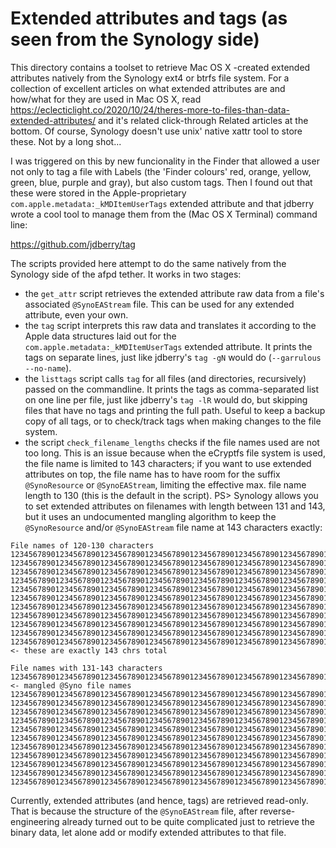 # Extended attributes and tags (as seen from the Synology side)

This directory contains a toolset to retrieve Mac OS X -created extended attributes natively from the Synology ext4 or btrfs file system. For a collection
of excellent articles on what extended attributes are and how/what for they are used in Mac OS X, read
https://eclecticlight.co/2020/10/24/theres-more-to-files-than-data-extended-attributes/ and it's related click-through Related articles at the bottom.
Of course, Synology doesn't use unix' native xattr tool to store these. Not by a long shot...

I was triggered on this by new funcionality in the Finder that allowed a user not only to tag a file with Labels (the 'Finder colours' red, orange, yellow, green, blue, purple and gray), but also custom tags. Then I found out that these were stored in the Apple-proprietary `com.apple.metadata:_kMDItemUserTags` extended attribute and that jdberry wrote a cool tool to manage them from the (Mac OS X Terminal) command line:

https://github.com/jdberry/tag

The scripts provided here attempt to do the same natively from the Synology side of the afpd tether. It works in two stages:
- the `get_attr` script retrieves the extended attribute raw data from a file's associated `@SynoEAStream` file. This can be used for any extended attribute, even your own.
- the `tag` script interprets this raw data and translates it according to the Apple data structures laid out for the `com.apple.metadata:_kMDItemUserTags` extended attribute. It prints the tags on separate lines, just like jdberry's `tag -gN` would do (`--garrulous --no-name`).
- the `listtags` script calls `tag` for all files (and directories, recursively) passed on the commandline. It prints the tags as comma-separated list on one line per file, just like jdberry's `tag -lR` would do, but skipping files that have no tags and printing the full path. Useful to keep a backup copy of all tags, or to check/track tags when making changes to the file system.
- the script `check_filename_lengths` checks if the file names used are not too long. This is an issue because when the eCryptfs file system is used, the file name is limited to 143 characters; if you want to use extended attributes on top, the file name has to have room for the suffix `@SynoResource` or `@SynoEAStream`, limiting the effective max. file name length to 130 (this is the default in the script).
PS> Synology allows you to set extended attributes on filenames with length between 131 and 143, but it uses an undocumented mangling algorithm to keep the `@SynoResource` and/or `@SynoEAStream` file name at 143 characters exactly:

```
File names of 120-130 characters
123456789012345678901234567890123456789012345678901234567890123456789012345678901234567890123456789012345678901234567890@SynoEAStream
1234567890123456789012345678901234567890123456789012345678901234567890123456789012345678901234567890123456789012345678901@SynoEAStream
12345678901234567890123456789012345678901234567890123456789012345678901234567890123456789012345678901234567890123456789012@SynoEAStream
123456789012345678901234567890123456789012345678901234567890123456789012345678901234567890123456789012345678901234567890123@SynoEAStream
1234567890123456789012345678901234567890123456789012345678901234567890123456789012345678901234567890123456789012345678901234@SynoEAStream
12345678901234567890123456789012345678901234567890123456789012345678901234567890123456789012345678901234567890123456789012345@SynoEAStream
123456789012345678901234567890123456789012345678901234567890123456789012345678901234567890123456789012345678901234567890123456@SynoEAStream
1234567890123456789012345678901234567890123456789012345678901234567890123456789012345678901234567890123456789012345678901234567@SynoEAStream
12345678901234567890123456789012345678901234567890123456789012345678901234567890123456789012345678901234567890123456789012345678@SynoEAStream
123456789012345678901234567890123456789012345678901234567890123456789012345678901234567890123456789012345678901234567890123456789@SynoEAStream
1234567890123456789012345678901234567890123456789012345678901234567890123456789012345678901234567890123456789012345678901234567890@SynoEAStream    <- these are exactly 143 chrs total

File names with 131-143 characters
123456789012345678901234567890123456789012345678901234567890123456789012345678901234567890123456789012345678901234567890123456789_@SynoEAStream    <- mangled @Syno file names
123456789012345678901234567890123456789012345678901234567890123456789012345678901234567890123456789012345678901234567890123456789r@SynoEAStream
123456789012345678901234567890123456789012345678901234567890123456789012345678901234567890123456789012345678901234567890123456789i@SynoEAStream
123456789012345678901234567890123456789012345678901234567890123456789012345678901234567890123456789012345678901234567890123456789a@SynoEAStream
123456789012345678901234567890123456789012345678901234567890123456789012345678901234567890123456789012345678901234567890123456789(@SynoEAStream
123456789012345678901234567890123456789012345678901234567890123456789012345678901234567890123456789012345678901234567890123456789$@SynoEAStream
123456789012345678901234567890123456789012345678901234567890123456789012345678901234567890123456789012345678901234567890123456789.@SynoEAStream
123456789012345678901234567890123456789012345678901234567890123456789012345678901234567890123456789012345678901234567890123456789}@SynoEAStream
123456789012345678901234567890123456789012345678901234567890123456789012345678901234567890123456789012345678901234567890123456789x@SynoEAStream
123456789012345678901234567890123456789012345678901234567890123456789012345678901234567890123456789012345678901234567890123456789m@SynoEAStream
123456789012345678901234567890123456789012345678901234567890123456789012345678901234567890123456789012345678901234567890123456789c@SynoEAStream
1234567890123456789012345678901234567890123456789012345678901234567890123456789012345678901234567890123456789012345678901234567894@SynoEAStream
```

Currently, extended attributes (and hence, tags) are retrieved read-only. That is because the structure of the `@SynoEAStream` file, after reverse-engineering already turned out to be quite complicated just to retrieve the binary data, let alone add or modify extended attributes to that file.
